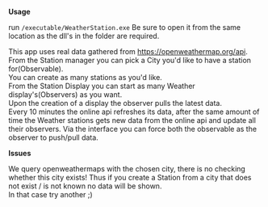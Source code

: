 **Usage**

run `/executable/WeatherStation.exe`
Be sure to open it from the same location as the dll's in the folder are required.  

This app uses real data gathered from https://openweathermap.org/api.  
From the Station manager you can pick a City you'd like to have a station for(Observable).  
You can create as many stations as you'd like.   
From the Station Display you can start as many Weather display's(Observers) as you want.  
Upon the creation of a display the observer pulls the latest data.  
Every 10 minutes the online api refreshes its data, after the same amount of time the Weather stations gets new data from the online api and update all their observers.
Via the interface you can force both the observable as the observer to push/pull data.  

**Issues**

We query openweathermaps with the chosen city, there is no checking whether this city exists! 
Thus if you create a Station from a city that does not exist / is not known no data will be shown.  
In that case try another ;)